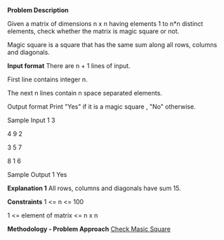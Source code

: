**Problem Description**

Given a matrix of dimensions n x n having elements 1 to n*n distinct elements, check whether the matrix is magic square or not.

Magic square is a square that has the same sum along all rows, columns and diagonals.

**Input format**
There are n + 1 lines of input.

First line contains integer n.

The next n lines contain n space separated elements.

Output format
Print "Yes" if it is a magic square , "No" otherwise.

Sample Input 1
3

4 9 2

3 5 7

8 1 6

Sample Output 1
Yes

**Explanation 1**
All rows, columns and diagonals have sum 15.

**Constraints**
1 <= n <= 100

1 <= element of matrix <= n x n

**Methodology - Problem Approach**
[Check Masic Square](https://www.youtube.com/watch?v=FM7XwkAWFDs)
